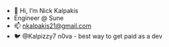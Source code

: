 - 👋 Hi, I’m Nick Kalpakis
- Engineer @ Sune
- 📫 nkalpakis21@gmail.com
- 🐦 @Kalpizzy7
n0va - best way to get paid as a dev
